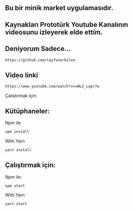 ## Bu bir minik market uygulamasıdır.
## Kaynakları Prototürk Youtube Kanalının videosunu izleyerek elde ettim.
## Deniyorum Sadece...
```bash
https://github.com/tayfunerbilen
```
## Video linki
```bash
https://www.youtube.com/watch?v=vWL5_Lapr7w
```
Çalıştırmak için:
<a name="Kütüphaneler"></a>
## Kütüphaneler:

Npm ile:
```bash
npm install
```

With Yarn
```bash
yarn install
```
<a name="Çalıştırma"></a>
## Çalıştırmak için:

Npm ile:
```bash
npm start
```

With Yarn
```bash
yarn start
```
